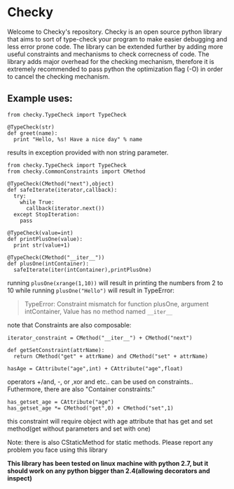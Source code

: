 # Checky

Welcome to Checky's repository.
Checky is an open source python library that aims to sort of type-check your program to make easier debugging and less error prone code.
The library can be extended further by adding more useful constraints and mechanisms to check correcness of code.
The library adds major overhead for the checking mechanism, therefore it is extremely recommended to pass python the optimization flag (-O) in order to cancel the checking mechanism. 

## Example uses:
```
from checky.TypeCheck import TypeCheck

@TypeCheck(str)
def greet(name):
  print "Hello, %s! Have a nice day" % name
```
results in exception provided with non string parameter.

```
from checky.TypeCheck import TypeCheck
from checky.CommonConstraints import CMethod

@TypeCheck(CMethod("next"),object)
def safeIterate(iterator,callback):
  try:
    while True:
      callback(iterator.next())
  except StopIteration:
    pass
    
@TypeCheck(value=int)
def printPlusOne(value):
  print str(value+1)
  
@TypeCheck(CMethod("__iter__"))
def plusOne(intContainer):
  safeIterate(iter(intContainer),printPlusOne)
```

running `plusOne(xrange(1,10))` will result in printing the numbers from 2 to 10 while running `plusOne("Hello")` will result in TypeError:
> TypeError: Constraint mismatch for function plusOne, argument intContainer, Value has no method named `__iter__`

note that Constraints are also composable:

```
iterator_constraint = CMethod("__iter__") + CMethod("next")

def getSetConstraint(attrName):
  return CMethod("get" + attrName) and CMethod("set" + attrName)
  
hasAge = CAttribute("age",int) + CAttribute("age",float)

```
operators +/and, -, or ,xor and etc.. can be used on constraints..
Futhermore, there are also "Container constraints:"
```
has_getset_age = CAttribute("age")
has_getset_age *= CMethod("get",0) + CMethod("set",1)
```
this constraint will require object with age attribute that has get and set method(get without parameters and set with one)

Note: there is also CStaticMethod for static methods.
Please report any problem you face using this library

**This library has been tested on linux machine with python 2.7, but it should work on any python bigger than 2.4(allowing decorators and inspect)**
